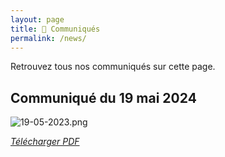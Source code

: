```yaml
---
layout: page
title: 📰 Communiqués
permalink: /news/
---
```


Retrouvez tous nos communiqués sur cette page.

## Communiqué du 19 mai 2024

![19-05-2023.png](/assets/images/news/19-05-2024.png)

[_Télécharger PDF_](/assets/images/news/19-05-2024.pdf)
